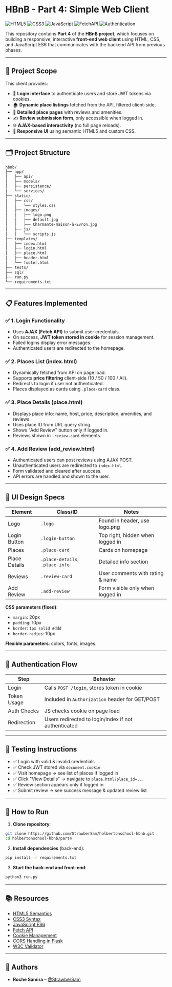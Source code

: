 # HBnB - Part 4: Simple Web Client

![HTML5](https://img.shields.io/badge/HTML5-✔️-orange)
![CSS3](https://img.shields.io/badge/CSS3-✔️-blue)
![JavaScript](https://img.shields.io/badge/JavaScript-ES6-yellow)
![FetchAPI](https://img.shields.io/badge/AJAX-Fetch%20API-lightgrey)
![Authentication](https://img.shields.io/badge/Auth-JWT%20&%20Cookies-green)

This repository contains **Part 4** of the **HBnB project**, which focuses on building a responsive, interactive **front-end web client** using HTML, CSS, and JavaScript ES6 that communicates with the backend API from previous phases.

---

## 🎯 Project Scope

This client provides:

- 🔐 **Login interface** to authenticate users and store JWT tokens via cookies.
- 🏠 **Dynamic place listings** fetched from the API, filtered client-side.
- 📄 **Detailed place pages** with reviews and amenities.
- ✍️ **Review submission form**, only accessible when logged in.
- 🌐 **AJAX-based interactivity** (no full page reloads).
- 📱 **Responsive UI** using semantic HTML5 and custom CSS.

---

## 🗂️ Project Structure

```bash
hbnb/
├── app/
│   ├── api/
│   ├── models/
│   ├── persistence/
│   └── services/
├── static/
│   ├── css/
│   │   └── styles.css
│   ├── images/
│   │   ├── logo.png
│   │   ├── default.jpg
│   │   ├── Charmante-maison-à-Evron.jpg
│   ├── js/
│   │   └── scripts.js
├── templates/
│   ├── index.html
│   ├── login.html
│   ├── place.html
│   ├── header.html
│   └── footer.html
├── tests/
├── sql/
├── run.py
└── requirements.txt
```

---

## 📋 Features Implemented

### ✅ 1. Login Functionality

- Uses **AJAX (Fetch API)** to submit user credentials.
- On success, **JWT token stored in cookie** for session management.
- Failed logins display error messages.
- Authenticated users are redirected to the homepage.

### ✅ 2. Places List (index.html)

- Dynamically fetched from API on page load.
- Supports **price filtering** client-side (10 / 50 / 100 / All).
- Redirects to login if user not authenticated.
- Places displayed as cards using `.place-card` class.

### ✅ 3. Place Details (place.html)

- Displays place info: name, host, price, description, amenities, and reviews.
- Uses place ID from URL query string.
- Shows "Add Review" button only if logged in.
- Reviews shown in `.review-card` elements.

### ✅ 4. Add Review (add_review.html)

- Authenticated users can post reviews using AJAX POST.
- Unauthenticated users are redirected to `index.html`.
- Form validated and cleared after success.
- API errors are handled and shown to the user.

---

## 🎨 UI Design Specs

| Element        | Class/ID            | Notes                                |
|----------------|---------------------|--------------------------------------|
| Logo           | `.logo`             | Found in header, use logo.png        |
| Login Button   | `.login-button`     | Top right, hidden when logged in     |
| Places         | `.place-card`       | Cards on homepage                    |
| Place Details  | `.place-details`, `.place-info` | Detailed info section           |
| Reviews        | `.review-card`      | User comments with rating & name     |
| Add Review     | `.add-review`       | Form visible only when logged in     |

**CSS parameters (fixed)**:
- `margin`: 20px
- `padding`: 10px
- `border`: `1px solid #ddd`
- `border-radius`: 10px

**Flexible parameters**: colors, fonts, images.

---

## 🔐 Authentication Flow

| Step | Behavior |
|------|----------|
| Login | Calls `POST /login`, stores token in cookie |
| Token Usage | Included in `Authorization` header for GET/POST |
| Auth Checks | JS checks cookie on page load |
| Redirection | Users redirected to login/index if not authenticated |

---

## 🧪 Testing Instructions

- ✅ Login with valid & invalid credentials
- ✅ Check JWT stored via `document.cookie`
- ✅ Visit homepage → see list of places if logged in
- ✅ Click "View Details" → navigate to `place.html?place_id=...`
- ✅ Review section appears only if logged in
- ✅ Submit review → see success message & updated review list

---

## 🔧 How to Run

1. **Clone repository**:
```bash
git clone https://github.com/StrawberSam/holbertonschool-hbnb.git
cd holbertonschool-hbnb/part4
```

2. **Install dependencies** (back-end):
```bash
pip install -r requirements.txt
```

3. **Start the back-end and front-end**:
```bash
python3 run.py
```
---

## 📚 Resources

- [HTML5 Semantics](https://developer.mozilla.org/en-US/docs/Web/Guide/HTML/HTML5)
- [CSS3 Syntax](https://developer.mozilla.org/en-US/docs/Web/CSS)
- [JavaScript ES6](https://developer.mozilla.org/en-US/docs/Web/JavaScript)
- [Fetch API](https://developer.mozilla.org/en-US/docs/Web/API/Fetch_API)
- [Cookie Management](https://developer.mozilla.org/en-US/docs/Web/API/Document/cookie)
- [CORS Handling in Flask](https://flask-cors.readthedocs.io/en/latest/)
- [W3C Validator](https://validator.w3.org/)

---

## 👥 Authors

- **Roche Samira** – [@StrawberSam](https://github.com/StrawberSam)

